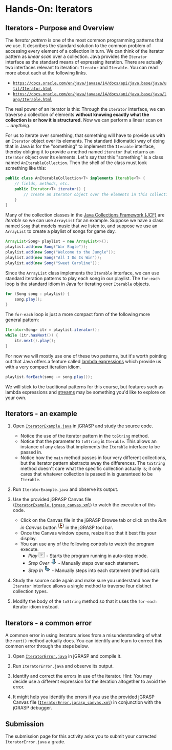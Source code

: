 
# Hands-On: Iterators


## Iterators - Purpose and Overview

The *iterator pattern* is one of the most common programming patterns that we
use. It describes the standard solution to the common problem of accessing
every element of a collection in turn. We can think of the iterator pattern as
*linear scan* over a collection. Java provides the `Iterator` interface as the
standard means of expressing iteration. There are actually two interfaces
relevant to iteration: `Iterator` and `Iterable`. You can read more about each
at the following links.

- [`https://docs.oracle.com/en/java/javase/14/docs/api/java.base/java/util/Iterator.html`](https://docs.oracle.com/en/java/javase/14/docs/api/java.base/java/util/Iterator.html)
- [`https://docs.oracle.com/en/java/javase/14/docs/api/java.base/java/lang/Iterable.html`](https://docs.oracle.com/en/java/javase/14/docs/api/java.base/java/lang/Iterable.html)

The real power of an iterator is this: Through the `Iterator` interface, we
can traverse a collection of elements **without knowing exactly what the
collection is or how it is structured.** Now we can perform a linear scan on
... *anything*.

For us to iterate over something, that something will have to provide us with
an `Iterator` object over its elements. The standard (idiomatic) way of doing
that in Java is for the "something" to implement the `Iterable` interface,
thereby obliging it to provide a method named `iterator` that returns an
`Iterator` object over its elements. Let's say that this "something" is a
class named `AnIterableCollection`. Then the shell of the class must look
something like this:

```java
public class AnIterableCollection<T> implements Iterable<T> {
    // fields, methods, etc.
    public Iterator<T> iterator() {
        // create an Iterator object over the elements in this collection.
    }
}
```

Many of the collection classes in the 
[Java Collections Framework (JCF)](https://docs.oracle.com/en/java/javase/14/docs/api/java.base/java/util/doc-files/coll-overview.html)
are *iterable* so we can use `ArrayList` for an example. Suppose we have a
class named `Song` that models music that we listen to, and suppose we use an
`ArrayList` to create a playlist of songs for game day.

```java
ArrayList<Song> playlist = new ArrayList<>();
playlist.add(new Song("War Eagle"));
playlist.add(new Song("Welcome to the Jungle"));
playlist.add(new Song("All I Do Is Win"));
playlist.add(new Song("Sweet Caroline"));
```

Since the `ArrayList` class implements the `Iterable` interface, we can use
standard iteration patterns to play each song in our playlist. The `for-each`
loop is the standard idiom in Java for iterating over `Iterable` objects.

```java
for (Song song : playlist) {
    song.play();
}
```

The `for-each` loop is just a more compact form of the following more general pattern:

```java
Iterator<Song> itr = playlist.iterator();
while (itr.hasNext()) {
    itr.next().play();
}
```

For now we will mostly use one of these two patterns, but it's worth pointing
out that Java offers a feature called 
[lambda expressions](https://docs.oracle.com/javase/tutorial/java/javaOO/lambdaexpressions.html)
which provide us with a very compact iteration idiom.

```java
playlist.forEach(song -> song.play());
```

We will stick to the traditional patterns for this course, but features such
as lambda expressions and
[streams](https://docs.oracle.com/en/java/javase/14/docs/api/java.base/java/util/stream/Stream.html) may be something you'd like to explore on your own.



## Iterators - an example

1. Open [`IteratorExample.java`](src/IteratorExample.java) in jGRASP and study the source code.
   - Notice the use of the iterator pattern in the `toString` method.
   - Notice that the parameter to `toString` is `Iterable`. This allows an instance of any class that implements the `Iterable` interface to be passed in.
   - Notice how the `main` method passes in four very different collections, but the iterator pattern abstracts away the differences. The `toString` method doesn't care what the specific collection actually is; it only cares that whatever collection is passed in is guaranteed to be `Iterable`.

1. Run `IteratorExample.java` and observe its output.

1. Use the provided jGRASP Canvas file ([`IteratorExample.jgrasp_canvas.xml`](src/IteratorExample.jgrasp_canvas.xml)) to watch the execution of this code.
   - Click on the Canvas file in the jGRASP Browse tab or click on the *Run in Canvas* button ![](img/run_canvas.png) in the jGRASP tool bar.
   - Once the Canvas window opens, resize it so that it best fits your display.
   - You can use any of the following controls to watch the program execute.
      - *Play* ![](img/play.png) - Starts the program running in auto-step mode.
      - *Step Over* ![](img/step_over.png) - Manually steps over each statement.
      - *Step In* ![](img/step_in.png) - Manually steps into each statement (method call).

1. Study the source code again and make sure you understand how the `Iterator` interface allows a single method to traverse four distinct collection types.

1. Modify the body of the `toString` method so that it uses the `for-each` iterator idiom instead.


## Iterators - a common error

A common error in using iterators arises from a misunderstanding of what the
`next()` method actually does. You can identify and learn to correct this
common error through the steps below.

1. Open [`IteratorError.java`](src/IteratorError.java) in jGRASP and compile it.

1. Run `IteratorError.java` and observe its output.

1. Identify and correct the errors in use of the iterator. Hint: You may decide use a different expression for the iteration altogether to avoid the error.

1. It might help you identify the errors if you use the provided jGRASP Canvas file ([`IteratorError.jgrasp_canvas.xml`](src/IteratorError.jgrasp_canvas.xml)) in conjunction with the jGRASP debugger.


## Submission

The submission page for this activity asks you to submit your corrected `IteratorError.java` a grade.
